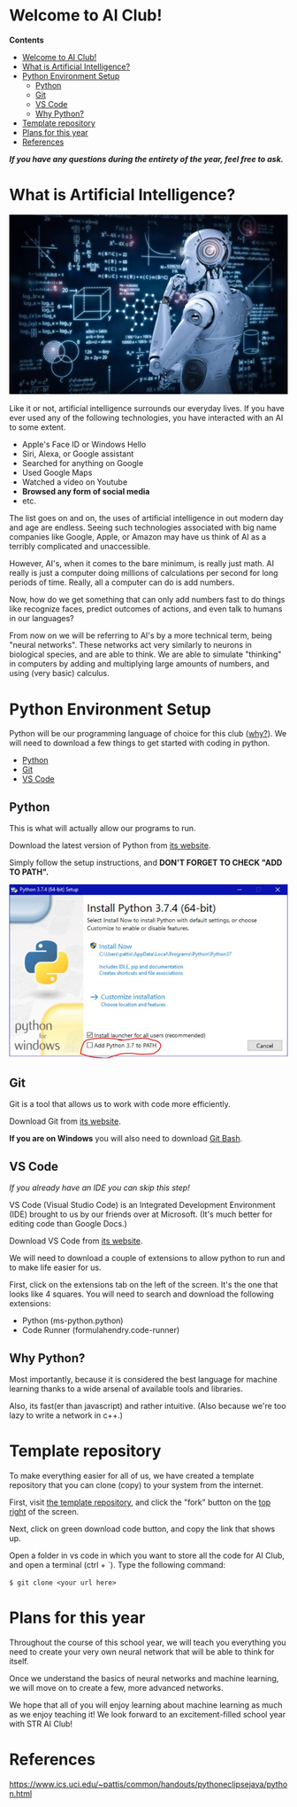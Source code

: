 # Welcome to AI Club!

**Contents**
- [Welcome to AI Club!](#welcome-to-ai-club)
- [What is Artificial Intelligence?](#what-is-artificial-intelligence)
- [Python Environment Setup](#python-environment-setup)
  - [Python](#python)
  - [Git](#git)
  - [VS Code](#vs-code)
  - [Why Python?](#why-python)
- [Template repository](#template-repository)
- [Plans for this year](#plans-for-this-year)
- [References](#references)

***If you have any questions during the entirety of the year, feel free to ask.***

# What is Artificial Intelligence?

![thinking_robot](images/thinking.jpg)

Like it or not, artificial intelligence surrounds our everyday lives. If you have ever used any of the following technologies, you have interacted with an AI to some extent.
- Apple's Face ID or Windows Hello
- Siri, Alexa, or Google assistant
- Searched for anything on Google
- Used Google Maps
- Watched a video on Youtube
- **Browsed any form of social media**
- etc.

The list goes on and on, the uses of artificial intelligence in out modern day and age are endless. Seeing such technologies associated with big name companies like Google, Apple, or Amazon may have us think of AI as a terribly complicated and unaccessible.

However, AI's, when it comes to the bare minimum, is really just math. AI really is just a computer doing millions of calculations per second for long periods of time. Really, all a computer can do is add numbers.

Now, how do we get something that can only add numbers fast to do things like recognize faces, predict outcomes of actions, and even talk to humans in our languages?

From now on we will be referring to AI's by a more technical term, being "neural networks". These networks act very similarly to neurons in biological species, and are able to think. We are able to simulate "thinking" in computers by adding and multiplying large amounts of numbers, and using (very basic) calculus.

# Python Environment Setup

Python will be our programming language of choice for this club ([why?](#why-python)). We will need to download a few things to get started with coding in python.
- [Python](#python)
- [Git](#git)
- [VS Code](#vs-code)

## Python

This is what will actually allow our programs to run.

Download the latest version of Python from [its website](https://www.python.org/downloads/).

Simply follow the setup instructions, and **DON'T FORGET TO CHECK "ADD TO PATH".**

![python_installer](images/python_installer.jpg)

## Git

Git is a tool that allows us to work with code more efficiently.

Download Git from [its website](https://git-scm.com/downloads).

**If you are on Windows** you will also need to download [Git Bash](https://git-scm.com/downloads).

## VS Code

*If you already have an IDE you can skip this step!*

VS Code (Visual Studio Code) is an Integrated Development Environment (IDE) brought to us by our friends over at Microsoft. (It's much better for editing code than Google Docs.)

Download VS Code from [its website](https://code.visualstudio.com/download).

We will need to download a couple of extensions to allow python to run and to make life easier for us.

First, click on the extensions tab on the left of the screen. It's the one that looks like 4 squares. You will need to search and download the following extensions:
- Python (ms-python.python)
- Code Runner (formulahendry.code-runner)

## Why Python?

Most importantly, because it is considered the best language for machine learning thanks to a wide arsenal of available tools and libraries.

Also, its fast(er than javascript) and rather intuitive. (Also because we're too lazy to write a network in c++.)


# Template repository

To make everything easier for all of us, we have created a template repository that you can clone (copy) to your system from the internet.

First, visit [the template repository](https://github.com/STR-AI-Club/Template), and click the "fork" button on the <u>top right</u> of the screen.

Next, click on green download code button, and copy the link that shows up.

Open a folder in vs code in which you want to store all the code for AI Club, and open a terminal (ctrl + `). Type the following command:

`$ git clone <your url here>`

# Plans for this year

Throughout the course of this school year, we will teach you everything you need to create your very own neural network that will be able to think for itself.

Once we understand the basics of neural networks and machine learning, we will move on to create a few, more advanced networks.

We hope that all of you will enjoy learning about machine learning as much as we enjoy teaching it! We look forward to an excitement-filled school year with STR AI Club!

# References

https://www.ics.uci.edu/~pattis/common/handouts/pythoneclipsejava/python.html
